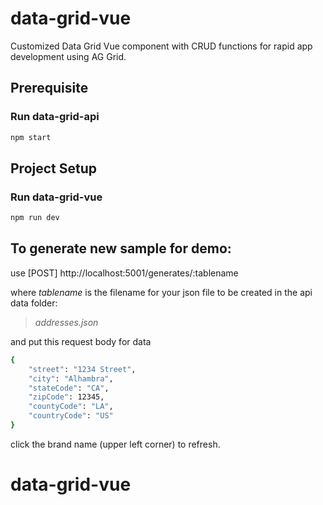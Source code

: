 # data-grid-vue

Customized Data Grid Vue component with CRUD functions for rapid app development using AG Grid.

## Prerequisite

### Run data-grid-api

```sh
npm start
```

## Project Setup

### Run data-grid-vue

```sh
npm run dev
```

## To generate new sample for demo:

use [POST] http://localhost:5001/generates/:tablename

where _tablename_ is the filename for your json file to be created in the api data folder:

> _addresses.json_

and put this request body for data

```sh
{
    "street": "1234 Street",
    "city": "Alhambra",
    "stateCode": "CA",
    "zipCode": 12345,
    "countyCode": "LA",
    "countryCode": "US"
}
```

click the brand name (upper left corner) to refresh.

# data-grid-vue
